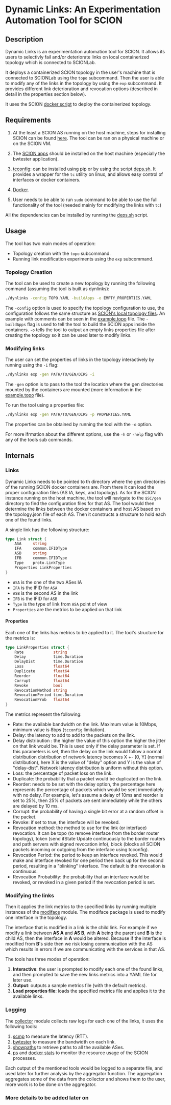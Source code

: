 # Dynamic Links: An Experimentation Automation Tool for SCION
## Description 
Dynamic Links is an experimentation automation tool for SCION.
It allows its users to selectivly fail and/or deteriorate links on local containerized topology which is connected to SCIONLab.

It deploys a containerized SCION topology in the user's machine that is connected to SCIONLab using the `topo` subcommand.
Then the user is able to modify any of the links in the topology by using the `exp` subcommand.
It provides different link deterioration and revocation options (described in detail in the properties section below). 

It uses the SCION [docker script](https://github.com/scionproto/scion/tree/master/docker) to deploy the containerized topology.
 
## Requirements
1. At the least a SCION AS running on the host machine, steps for installing SCION can be found [here](https://netsec-ethz.github.io/scion-tutorials/). 
The tool can be ran on a physical machine or on the SCION VM.

2. The [SCION apps](https://github.com/netsec-ethz/scion-apps/blob/master/README.md) should be installed on the host machine (especially the bwtester application). 

2. [tcconfig](https://github.com/thombashi/tcconfig): can be installed using pip or by using the script [deps.sh](deps.sh). It provides a wrapper for the `tc` utility on linux, and allows easy control of interfaces or docker containers.

3. [Docker](https://docs.docker.com/).

4. User needs to be able to run `sudo` command to be able to use the full functionality of the tool (needed mainly for modifying the links with `tc`)

All the dependencies can be installed by running the [deps.sh](deps.sh) script. 

## Usage
The tool has two main modes of operation:
- Topology creation with the `topo` subcommand.
- Running link modification experiments using the `exp` subcommand.

### Topology Creation 
The tool can be used to create a new topology by running the following command (assuming the tool is built as dynlinks):
```bash
./dynlinks -config TOPO.YAML -buildApps -o EMPTY_PROPERTIES.YAML
```
The `-config` option is used to specify the topology configuration to use, the configuration follows the same structure as [SCION's local topology files](https://github.com/scionproto/scion/tree/master/topology).
An example with comments can be seen in the [example.topo](example.topo) file.
 The `-buildApps` flag is used to tell the tool to build the SCION apps inside the containers.
`-o` tells the tool to output an empty links properties file after creating the topology so it can be used later to modify links. 

### Modifying links
The user can set the properties of links in the topology interactively by running using the `-i` flag:
```bash
./dynlinks exp -gen PATH/TO/GEN/DIRS -i
```
The `-gen` option is to pass to the tool the location where the gen directories mounted by the containers are mounted (more information in the [example.topo](example.topo) file). 

To run the tool using a properties file:
```bash
./dynlinks exp -gen PATH/TO/GEN/DIRS -p PROPERTIES.YAML
```
The properties can be obtained by running the tool with the `-o` option.

For more ifrmation about the different options, use the `-h` or `-help` flag with any of the tools sub commands.
 
 
 
## Internals
### Links
<!--configuration files-->
Dynamic Links needs to be pointed to th directory where the gen directories of the running SCION docker containers are. From there it can load the proper configuration files (AS IA, keys, and topology). As for the SCION instance running on the host machine, the tool will navigate to the ```$SC/gen``` directory to find the configuration files for that AS. The tool would then determine the links between the docker containers and host AS based on the topology.json file of each AS. Then it constructs a structure to hold each one of the found links.

A single link has the following structure:
```go
type Link struct {
	ASA     string
	IFA     common.IFIDType
	ASB     string
	IFB     common.IFIDType
	Type    proto.LinkType
	Properties LinkProperties
}
```
- `ASA` is the one of the two ASes IA
- `IFA` is the IFID for `ASA`
- `ASB` is the second AS in the link
- `IFB` is the IFID for `ASB`
- `Type` is the type of link from `ASA` point of view
- `Properties` are the metrics to be applied on that link


#### Properties ####
Each one of the links has metrics to be applied to it. The tool's 
structure for the metrics is: 
```go
type LinkProperties struct {
	Rate             string
	Delay            time.Duration
	DelayDist        time.Duration
	Loss             float64
	Duplicate        float64
	Reorder          float64
	Corrupt          float64
	Revoke           bool
	RevocationMethod string
	RevocationPeriod time.Duration
	RevocationProb   float64
}
```
The metrics represent the following: 
- Rate: the available bandwidth on the link. Maximum value is 10Mbps, minimum value is 8bps (`tcconfig` limitation).
- Delay: the latency to add to add to the packets on the link.
- Delay distribution : the higher the value of this option the higher the jitter on that link would be. This is used only if the delay parameter is set. If this parameters is set, then the delay on the link would follow a normal distribution distribution of network latency becomes X +- \[0, Y\] (normal distribution), here X is the value of "delay" option and Y is the value of "delay-dist". Network latency distribution is uniform without this option.
- Loss: the percentage of packet loss on the link.
- Duplicate: the probability that a packet would be duplicated on the link.
- Reorder: needs to be set with the delay option, the percentage here represents the percentage of packets which would be sent immediately with no delay. For example, let's assume a delay of 10ms and reorder is set to 25%, then 25% of packets are sent immediately while the others are delayed by 10 ms.
- Corrupt: the probability of having a single bit error at a random offset in the packet.
- Revoke: if set to true, the interface will be revoked.
- Revocation method: the method to use for the link (or interface) revocation. It can be topo (to remove interface from the border router topology), token (send ifState Update continuously to the border routers and path servers with signed revocation info), block (blocks all SCION packets incoming or outgoing from the interface using tcconfig). 
- Revocation Period: the period to keep an interface revoked. This would make and interface revoked for one period then back up for the second period, resulting in a "blinking" interface. The default is the revocation is continuous.
- Revocation Probability: the probability that an interface would be revoked, or revoked in a given period if the revocation period is set.

### Modifying the links
Then it applies the link metrics to the specified links by running multiple instances of the [modiface](modiface) module. The modiface package is used to modify one interface in the topology. 

The interface that is modified in a link is the child link. For example if we modify a link between **AS A** and **AS B**, with **A** being the parent and **B** is the child AS, then the interface in **A** would be altered. Because if the interface is modified from **B**'s side then we risk losing communication with the AS which results in errors if we are communicating with the services in that AS.
 
 The tools has three modes of operation: 
1. **Interactive**: the user is prompted to modify each one of the found links, and then prompted to save the new links metrics into a YAML file for later use.
2. **Output**: outputs a sample metrics file (with the default metrics). 
3. **Load properties file**: loads the specified metrics file and applies  it to the available links.


### Logging
The [collector](collector/collector.go) module collects raw logs for each one of the links, it uses the following tools:
1. [scmp](https://github.com/scionproto/scion/tree/master/go/tools/scmp) to measure the latency (RTT).
2. [bwtester](https://github.com/netsec-ethz/scion-apps/tree/master/bwtester) to measure the bandwidth on each link.
3. [showpaths](https://github.com/scionproto/scion/tree/master/go/tools/showpaths) to retrieve paths to all the available ASes.
4. [ps](http://man7.org/linux/man-pages/man1/ps.1.html) and [docker stats](https://docs.docker.com/engine/reference/commandline/stats/) to monitor the resource usage of the SCION processes.

Each output of the mentioned tools would be logged to a separate file, and used later for further analysis by the aggregator function.
The aggregation aggregates some of the data from the collector and shows them to the user, more work is to be done on the aggregator.



### More details to be added later on
